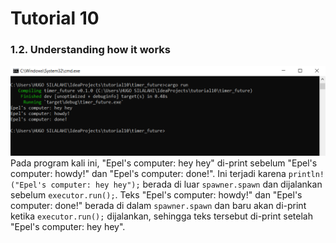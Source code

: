 # Tutorial 10

### 1.2. Understanding how it works

![1.2](images/experiment_1.2.png)
Pada program kali ini, "Epel's computer: hey hey" di-print sebelum "Epel's computer: howdy!" dan "Epel's computer: done!". Ini terjadi karena `println!("Epel's computer: hey hey");` berada di luar `spawner.spawn` dan dijalankan sebelum `executor.run();`. Teks "Epel's computer: howdy!" dan "Epel's computer: done!" berada di dalam `spawner.spawn` dan baru akan di-print ketika `executor.run();` dijalankan, sehingga teks tersebut di-print setelah "Epel's computer: hey hey".
